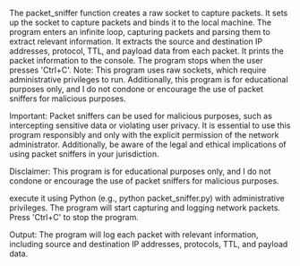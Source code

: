 The packet_sniffer function creates a raw socket to capture packets.
It sets up the socket to capture packets and binds it to the local machine.
The program enters an infinite loop, capturing packets and parsing them to extract relevant information.
It extracts the source and destination IP addresses, protocol, TTL, and payload data from each packet.
It prints the packet information to the console.
The program stops when the user presses 'Ctrl+C'.
Note: This program uses raw sockets, which require administrative privileges to run. Additionally, this program is for educational purposes only, and I do not condone or encourage the use of packet sniffers for malicious purposes.

Important: Packet sniffers can be used for malicious purposes, such as intercepting sensitive data or violating user privacy. It is essential to use this program responsibly and only with the explicit permission of the network administrator. Additionally, be aware of the legal and ethical implications of using packet sniffers in your jurisdiction.

Disclaimer: This program is for educational purposes only, and I do not condone or encourage the use of packet sniffers for malicious purposes.

 execute it using Python (e.g., python packet_sniffer.py) with administrative privileges. The program will start capturing and logging network packets. Press 'Ctrl+C' to stop the program.

Output: The program will log each packet with relevant information, including source and destination IP addresses, protocols, TTL, and payload data.
